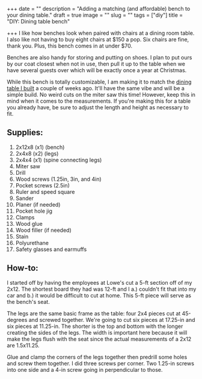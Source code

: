 +++
date = ""
description = "Adding a matching (and affordable) bench to your dining table."
draft = true
image = ""
slug = ""
tags = ["diy"]
title = "DIY: Dining table bench"

+++
I like how benches look when paired with chairs at a dining room table. I also like not having to buy eight chairs at $150 a pop. Six chairs are fine, thank you. Plus, this bench comes in at under $70.

Benches are also handy for storing and putting on shoes. I plan to put ours by our coat closest when not in use, then pull it up to the table when we have several guests over which will be exactly once a year at Christmas.

While this bench is totally customizable, I am making it to match the [dining table I built](https://craftycody.com/crafts/diy-dining-table-ikea-dupe/) a couple of weeks ago. It'll have the same vibe and will be a simple build. No weird cuts on the miter saw this time! However, keep this in mind when it comes to the measurements. If you're making this for a table you already have, be sure to adjust the length and height as necessary to fit.

## Supplies:

 1. 2x12x8 (x1) (bench)
 2. 2x4x8 (x2) (legs)
 3. 2x4x4 (x1) (spine connecting legs)
 4. Miter saw
 5. Drill
 6. Wood screws (1.25in, 3in, and 4in)
 7. Pocket screws (2.5in)
 8. Ruler and speed square
 9. Sander
10. Planer (if needed)
11. Pocket hole jig
12. Clamps
13. Wood glue
14. Wood filler (if needed)
15. Stain
16. Polyurethane
17. Safety glasses and earmuffs

## How-to:

I started off by having the employees at Lowe's cut a 5-ft section off of my 2x12. The shortest board they had was 12-ft and I a.) couldn't fit that into my car and b.) it would be difficult to cut at home. This 5-ft piece will serve as the bench's seat.

The legs are the same basic frame as the table: four 2x4 pieces cut at 45-degrees and screwed together. We're going to cut six pieces at 17.25-in and six pieces at 11.25-in. The shorter is the top and bottom with the longer creating the sides of the legs. The width is important here because it will make the legs flush with the seat since the actual measurements of a 2x12 are 1.5x11.25.

Glue and clamp the corners of the legs together then predrill some holes and screw them together. I did three screws per corner. Two 1.25-in screws into one side and a 4-in screw going in perpendicular to those.
